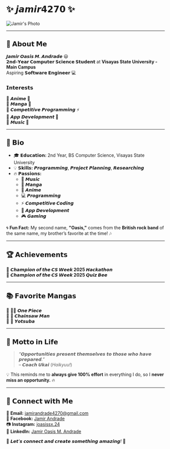 # ✨ 𝙟𝙖𝙢𝙞𝙧𝟰𝟮𝟳𝟬 ✨  

![Jamir's Photo](https://i.imgur.com/nnlV40B.jpeg)  

---

## 👤 𝗔𝗯𝗼𝘂𝘁 𝗠𝗲  
**𝙅𝙖𝙢𝙞𝙧 𝙊𝙖𝙨𝙞𝙨 𝙈. 𝘼𝙣𝙙𝙧𝙖𝙙𝙚** 😃  
**𝟮𝗻𝗱-𝗬𝗲𝗮𝗿 𝗖𝗼𝗺𝗽𝘂𝘁𝗲𝗿 𝗦𝗰𝗶𝗲𝗻𝗰𝗲 𝗦𝘁𝘂𝗱𝗲𝗻𝘁** at **Visayas State University - Main Campus**  
Aspiring **𝗦𝗼𝗳𝘁𝘄𝗮𝗿𝗲 𝗘𝗻𝗴𝗶𝗻𝗲𝗲𝗿** 💻  

### 𝗜𝗻𝘁𝗲𝗿𝗲𝘀𝘁𝘀  
🔹 𝘼𝙣𝙞𝙢𝙚 🎥  
🔹 𝙈𝙖𝙣𝙜𝙖 📖  
🔹 𝘾𝙤𝙢𝙥𝙚𝙩𝙞𝙩𝙞𝙫𝙚 𝙋𝙧𝙤𝙜𝙧𝙖𝙢𝙢𝙞𝙣𝙜 ⚡  
🔹 𝘼𝙥𝙥 𝘿𝙚𝙫𝙚𝙡𝙤𝙥𝙢𝙚𝙣𝙩 📱  
🔹 𝙈𝙪𝙨𝙞𝙘 🎵  

---

## 📜 𝗕𝗶𝗼  
- 🎓 **𝗘𝗱𝘂𝗰𝗮𝘁𝗶𝗼𝗻:** 2nd Year, BS Computer Science, Visayas State University  
- 💡 **𝗦𝗸𝗶𝗹𝗹𝘀:** 𝙋𝙧𝙤𝙜𝙧𝙖𝙢𝙢𝙞𝙣𝙜, 𝙋𝙧𝙤𝙟𝙚𝙘𝙩 𝙋𝙡𝙖𝙣𝙣𝙞𝙣𝙜, 𝙍𝙚𝙨𝙚𝙖𝙧𝙘𝙝𝙞𝙣𝙜  
- 🔥 **𝗣𝗮𝘀𝘀𝗶𝗼𝗻𝘀:**  
  - 🎸 **𝙈𝙪𝙨𝙞𝙘**  
  - 📖 **𝙈𝙖𝙣𝙜𝙖**  
  - 🎥 **𝘼𝙣𝙞𝙢𝙚**  
  - 💻 **𝙋𝙧𝙤𝙜𝙧𝙖𝙢𝙢𝙞𝙣𝙜**  
  - ⚡ **𝘾𝙤𝙢𝙥𝙚𝙩𝙞𝙩𝙞𝙫𝙚 𝘾𝙤𝙙𝙞𝙣𝙜**  
  - 📱 **𝘼𝙥𝙥 𝘿𝙚𝙫𝙚𝙡𝙤𝙥𝙢𝙚𝙣𝙩**  
  - 🎮 **𝙂𝙖𝙢𝙞𝙣𝙜**  

🌀 **Fun Fact:** My second name, **"Oasis,"** comes from the **British rock band** of the same name, my brother’s favorite at the time! 🎶  

---

## 🏆 𝗔𝗰𝗵𝗶𝗲𝘃𝗲𝗺𝗲𝗻𝘁𝘀  
🥇 **𝘾𝙝𝙖𝙢𝙥𝙞𝙤𝙣 𝙤𝙛 𝙩𝙝𝙚 𝘾𝙎 𝙒𝙚𝙚𝙠 2025 𝙃𝙖𝙘𝙠𝙖𝙩𝙝𝙤𝙣**  
🥇 **𝘾𝙝𝙖𝙢𝙥𝙞𝙤𝙣 𝙤𝙛 𝙩𝙝𝙚 𝘾𝙎 𝙒𝙚𝙚𝙠 2025 𝙌𝙪𝙞𝙯 𝘽𝙚𝙚**  

---

## 📚 𝗙𝗮𝘃𝗼𝗿𝗶𝘁𝗲 𝗠𝗮𝗻𝗴𝗮𝘀  
📖 🏴‍☠️ **𝙊𝙣𝙚 𝙋𝙞𝙚𝙘𝙚**  
📖 🔪 **𝘾𝙝𝙖𝙞𝙣𝙨𝙖𝙬 𝙈𝙖𝙣**  
📖 🌱 **𝙔𝙤𝙩𝙨𝙪𝙗𝙖**  

---

## 💬 𝗠𝗼𝘁𝘁𝗼 𝗶𝗻 𝗟𝗶𝗳𝗲  
> *“𝙊𝙥𝙥𝙤𝙧𝙩𝙪𝙣𝙞𝙩𝙞𝙚𝙨 𝙥𝙧𝙚𝙨𝙚𝙣𝙩 𝙩𝙝𝙚𝙢𝙨𝙚𝙡𝙫𝙚𝙨 𝙩𝙤 𝙩𝙝𝙤𝙨𝙚 𝙬𝙝𝙤 𝙝𝙖𝙫𝙚 𝙥𝙧𝙚𝙥𝙖𝙧𝙚𝙙.”*  
> – **𝘾𝙤𝙖𝙘𝙝 𝙐𝙠𝙖𝙞** (*Haikyuu!*)  

💡 This reminds me to **always give 100% effort** in everything I do, so I **never miss an opportunity.** 🔥  

---

## 📩 𝗖𝗼𝗻𝗻𝗲𝗰𝘁 𝘄𝗶𝘁𝗵 𝗠𝗲  
📧 **Email:** [jamirandrade4270@gmail.com](mailto:jamirandrade4270@gmail.com)  
📘 **Facebook:** [Jamir Andrade](https://www.facebook.com/)  
📷 **Instagram:** [joasissx.24](https://www.instagram.com/)  
💼 **LinkedIn:** [Jamir Oasis M. Andrade](https://www.linkedin.com/)  

💌 *𝙇𝙚𝙩'𝙨 𝙘𝙤𝙣𝙣𝙚𝙘𝙩 𝙖𝙣𝙙 𝙘𝙧𝙚𝙖𝙩𝙚 𝙨𝙤𝙢𝙚𝙩𝙝𝙞𝙣𝙜 𝙖𝙢𝙖𝙯𝙞𝙣𝙜!* 🚀  
